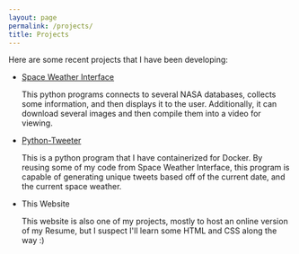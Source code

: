 ```yaml
---
layout: page
permalink: /projects/
title: Projects
---
```


Here are some recent projects that I have been developing:

- [Space Weather Interface](https://github.com/StefanRandow/Space_Weather_Interface)
  
  This python programs connects to several NASA databases, collects some information, and then displays it to the user. Additionally, it can download several images and then compile them into a video for viewing.
- [Python-Tweeter](https://github.com/StefanRandow/python-tweeter)
  
  This is a python program that I have containerized for Docker. By reusing some of my code from Space Weather Interface, this program is capable of generating unique tweets based off of the current date, and the current space weather.
 
- This Website
  
  This website is also one of my projects, mostly to host an online version of my Resume, but I suspect I'll learn some HTML and CSS along the way :)
